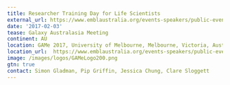 ```yaml
---
title: Researcher Training Day for Life Scientists
external_url: https://www.emblaustralia.org/events-speakers/public-events/game-2017-galaxy-australasia-meeting
date: '2017-02-03'
tease: Galaxy Australasia Meeting
continent: AU
location: GAMe 2017, University of Melbourne, Melbourne, Victoria, Australia
location_url:  https://www.emblaustralia.org/events-speakers/public-events/game-2017-galaxy-australasia-meeting
image: /images/logos/GAMeLogo200.png
gtn: true
contact: Simon Gladman, Pip Griffin, Jessica Chung, Clare Sloggett
---
```

